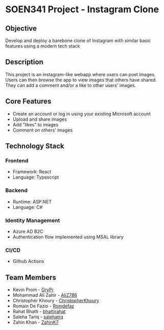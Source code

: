 # SOEN341 Project - Instagram Clone

## Objective

Develop and deploy a barebone clone of Instagram with similar basic features using a modern tech stack

## Description

This project is an instagram-like webapp where users can post images. Users can then browse the app to view images that others have shared. They can add a comment and/or a like to other users' images.

## Core Features

- Create an account or log in using your existing Microsoft account
- Upload and share images
- Add "likes" to images
- Comment on others' images

## Technology Stack

### Frontend

- Framework: React
- Language: Typescript

### Backend

- Runtime: ASP.NET
- Language: C#

### Identity Management

- Azure AD B2C
- Authentication flow implemented using MSAL library

### CI/CD

- Github Actions

## Team Members

- Kevin Prom - [GryPr](https://github.com/GryPr)
- Mohammad Ali Zahir - [AliZ786](https://github.com/AliZ786)
- Christopher Khoury - [ChristopherKhoury](https://github.com/ChristopherKhoury)
- Romain De Fazio - [Romdefaz](https://github.com/Romdefaz)
- Rahat Bhatti - [bhattirahat](https://github.com/bhattirahat)
- Saleha Tariq - [salehatrq](https://github.com/salehatrq)
- Zahin Khan - [ZahinK7](https://github.com/ZahinK7)
